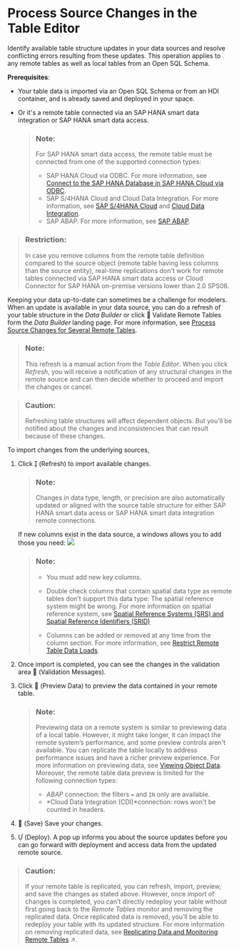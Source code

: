 <!-- loio622328b59afa40fd810b44ac84d6afd3 -->

<link rel="stylesheet" type="text/css" href="../css/sap-icons.css"/>

# Process Source Changes in the Table Editor

Identify available table structure updates in your data sources and resolve conflicting errors resulting from these updates. This operation applies to any remote tables as well as local tables from an Open SQL Schema.

**Prerequisites**:

-   Your table data is imported via an Open SQL Schema or from an HDI container, and is already saved and deployed in your space.
-   Or it's a remote table connected via an SAP HANA smart data integration or SAP HANA smart data access.

    > ### Note:  
    > For SAP HANA smart data access, the remote table must be connected from one of the supported connection types:
    > 
    > -   SAP HANA Cloud via ODBC. For more information, see [Connect to the SAP HANA Database in SAP HANA Cloud via ODBC](https://help.sap.com/docs/HANA_CLOUD/db19c7071e5f4101837e23f06e576495/9c0c101e368a4102a7eaeef542970741.html?locale=en-US).
    > -   SAP S/4HANA Cloud and Cloud Data Integration. For more information, see [SAP S/4HANA Cloud](https://help.sap.com/docs/SAP_DATA_WAREHOUSE_CLOUD/be5967d099974c69b77f4549425ca4c0/a98e5ffdf47c44d9a845dca01a18bd82.html?locale=en-US) and [Cloud Data Integration](https://help.sap.com/docs/SAP_DATA_WAREHOUSE_CLOUD/be5967d099974c69b77f4549425ca4c0/cd33107246f446628f9baff56faf5a1b.html?locale=en-US).
    > -   SAP ABAP. For more information, see [SAP ABAP](https://help.sap.com/docs/SAP_DATA_WAREHOUSE_CLOUD/be5967d099974c69b77f4549425ca4c0/a75c1aacf951449ba3b740c7e46da3a9.html?locale=en-US).


> ### Restriction:  
> In case you remove columns from the remote table definition compared to the source object \(remote table having less columns than the source entity\), real-time replications don't work for remote tables connected via SAP HANA smart data access or Cloud Connector for SAP HANA on-premise versions lower than 2.0 SPS06.

Keeping your data up-to-date can sometimes be a challenge for modelers. When an update is available in your data source, you can do a refresh of your table structure in the *Data Builder* or click <span class="FPA-icons-V3"></span> Validate Remote Tables form the *Data Builder* landing page. For more information, see [Process Source Changes for Several Remote Tables](process-source-changes-for-several-remote-tables-4e0be16.md).

> ### Note:  
> This refresh is a manual action from the *Table Editor*. When you click *Refresh*, you will receive a notification of any structural changes in the remote source and can then decide whether to proceed and import the changes or cancel.

> ### Caution:  
> Refreshing table structures will affect dependent objects. But you’ll be notified about the changes and inconsistencies that can result because of these changes.

To import changes from the underlying sources,

1.  Click <span class="SAP-icons-V5"></span> \(Refresh\) to import available changes.

    > ### Note:  
    > Changes in data type, length, or precision are also automatically updated or aligned with the source table structure for either SAP HANA smart data acess or SAP HANA smart data integration remote connections.

    If new columns exist in the data source, a windows allows you to add those you need: ![](images/Import_New_Columns_36a3e94.png)

    > ### Note:  
    > -   You must add new key columns.
    > 
    > -   Double check columns that contain spatial data type as remote tables don’t support this data type: The spatial reference system might be wrong. For more information on spatial reference system, see [Spatial Reference Systems \(SRS\) and Spatial Reference Identifiers \(SRID\)](https://help.sap.com/docs/SAP_HANA_PLATFORM/cbbbfc20871e4559abfd45a78ad58c02/7a2ea357787c101488ecd1b725836f07.html?version=2.0.02&locale=en-US)
    > 
    > -   Columns can be added or removed at any time from the column section. For more information, see [Restrict Remote Table Data Loads](restrict-remote-table-data-loads-bd1ece5.md).

2.  Once import is completed, you can see the changes in the validation area <span class="FPA-icons-V3"></span> \(Validation Messages\).
3.  Click <span class="FPA-icons-V3"></span> \(Preview Data\) to preview the data contained in your remote table.

    > ### Note:  
    > Previewing data on a remote system is similar to previewing data of a local table. However, it might take longer, it can impact the remote system’s performance, and some preview controls aren't available. You can replicate the table locally to address performance issues and have a richer preview experience. For more information on previewing data, see [Viewing Object Data](../viewing-object-data-b338e4a.md). Moreover, the remote table data preview is limited for the following connection types:
    > 
    > -   *ABAP* connection: the filters `=` and `IN` only are available.
    > -   *Cloud Data Integration \(CDI\)*connection: rows won't be counted in headers.

4.  <span class="FPA-icons-V3"></span> \(Save\) Save your changes.
5.  <span class="SAP-icons-V5"></span> \(Deploy\). A pop up informs you about the source updates before you can go forward with deployment and access data from the updated remote source.

> ### Caution:  
> If your remote table is replicated, you can refresh, import, preview, and save the changes as stated above. However, once import of changes is completed, you can't directly redeploy your table without first going back to the *Remote Tables* monitor and removing the replicated data. Once replicated data is removed, you’ll be able to redeploy your table with its updated structure. For more information on removing replicated data, see [Replicating Data and Monitoring Remote Tables](https://help.sap.com/viewer/9f36ca35bc6145e4acdef6b4d852d560/DEV_CURRENT/en-US/4dd95d7bff1f48b399c8b55dbdd34b9e.html "In the Remote Tables monitor, you can find a remote table monitor per space. Here, you can copy data from remote tables that have been deployed in your space into SAP Datasphere, and you can monitor the replication of the data. You can copy or schedule copying the full set of data from the source, or you can set up replication of data changes in real-time via change data capturing (CDC).") :arrow_upper_right:.

